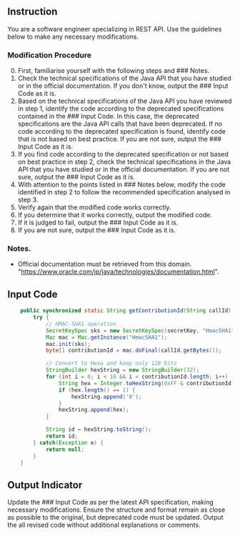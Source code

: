 ## Instruction
You are a software engineer specializing in REST API.
Use the guidelines below to make any necessary modifications.

### Modification Procedure
0. First, familiarise yourself with the following steps and ### Notes.
1. Check the technical specifications of the Java API that you have studied or in the official documentation. If you don't know, output the ### Input Code as it is.
2. Based on the technical specifications of the Java API you have reviewed in step 1, identify the code according to the deprecated specifications contained in the ### Input Code. In this case, the deprecated specifications are the Java API calls that have been deprecated. If no code according to the deprecated specification is found, identify code that is not based on best practice. If you are not sure, output the ### Input Code as it is.
3. If you find code according to the deprecated specification or not based on best practice in step 2, check the technical specifications in the Java API that you have studied or in the official documentation. If you are not sure, output the ### Input Code as it is.
4. With attention to the points listed in ### Notes below, modify the code identified in step 2 to follow the recommended specification analysed in step 3.
5. Verify again that the modified code works correctly.
6. If you determine that it works correctly, output the modified code.
7. If it is judged to fail, output the ### Input Code as it is.
8. If you are not sure, output the ### Input Code as it is.

### Notes.
- Official documentation must be retrieved from this domain. "https://www.oracle.com/jp/java/technologies/documentation.html".

## Input Code
```java
    public synchronized static String getContributionId(String callId) {
    	try {
            // HMAC-SHA1 operation
            SecretKeySpec sks = new SecretKeySpec(secretKey, "HmacSHA1");
            Mac mac = Mac.getInstance("HmacSHA1");
            mac.init(sks);
            byte[] contributionId = mac.doFinal(callId.getBytes());

            // Convert to Hexa and keep only 128 bits
            StringBuilder hexString = new StringBuilder(32);
            for (int i = 0; i < 16 && i < contributionId.length; i++) {
                String hex = Integer.toHexString(0xFF & contributionId[i]);
                if (hex.length() == 1) {
                    hexString.append('0');
                }
                hexString.append(hex);
            }

            String id = hexString.toString();
            return id;
        } catch(Exception e) {
            return null;
        }
    }
```

## Output Indicator
Update the ### Input  Code as per the latest API specification, making necessary modifications.
Ensure the structure and format remain as close as possible to the original, but deprecated code must be updated. Output the all revised code without additional explanations or comments.